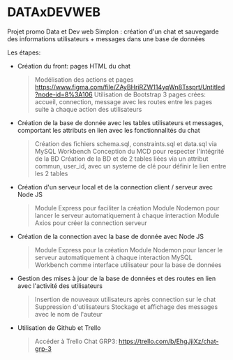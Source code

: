 # DATAxDEVWEB
Projet promo Data et Dev web Simplon : création d'un chat et sauvegarde des informations utilisateurs + messages dans une base de données

Les étapes:
- Création du front: pages HTML du chat
    > Modélisation des actions et pages https://www.figma.com/file/ZAyBHriRZW114yqWn8Tssprt/Untitled?node-id=8%3A106
    > Utilisation de Bootstrap
    > 3 pages crées: accueil, connection, message avec les routes entre les pages suite à chaque action des utilisateurs

- Création de la base de donnée avec les tables utilisateurs et messages, comportant les attributs en lien avec les fonctionnalités du chat
    > Création des fichiers schema.sql, constraints.sql et data.sql via MySQL Workbench
    > Conception du MCD pour respecter l'intégrité de la BD
    > Création de la BD et de 2 tables liées via un attribut commun, user_id, avec un systeme de clé pour définir le lien entre les 2 tables

- Création d'un serveur local et de la connection client / serveur avec Node JS
    > Module Express pour faciliter la création
    > Module Nodemon pour lancer le serveur automatiquement à chaque interaction
    > Module Axios pour créer la connection serveur

- Création de la connection avec la base de donnée avec Node JS
    > Module Express pour la création
    > Module Nodemon pour lancer le serveur automatiquement à chaque interaction
    > MySQL Workbench comme interface utilisateur pour la base de données

- Gestion des mises à jour de la base de données et des routes en lien avec l'activité des utilisateurs
    > Insertion de nouveaux utilisateurs après connection sur le chat
    > Suppression d'utilisateurs 
    > Stockage et affichage des messages avec le nom de l'auteur

- Utilisation de Github et Trello 
    > Accéder à Trello Chat GRP3: https://trello.com/b/EhgJjiXz/chat-grp-3 

